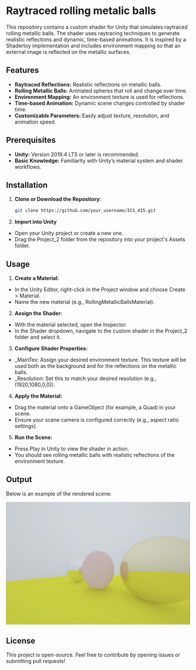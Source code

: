 # Raytraced rolling metalic balls 

This repository contains a custom shader for Unity that simulates raytraced rolling metallic balls. The shader uses raytracing techniques to generate realistic reflections and dynamic, time-based animations. It is inspired by a Shadertoy implementation and includes environment mapping so that an external image is reflected on the metallic surfaces.

## Features

- **Raytraced Reflections:** Realistic reflections on metallic balls.
- **Rolling Metallic Balls:** Animated spheres that roll and change over time.
- **Environment Mapping:** An environment texture is used for reflections.
- **Time-based Animation:** Dynamic scene changes controlled by shader time.
- **Customizable Parameters:** Easily adjust texture, resolution, and animation speed.

## Prerequisites

- **Unity:** Version 2019.4 LTS or later is recommended.
- **Basic Knowledge:** Familiarity with Unity’s material system and shader workflows.

## Installation

1. **Clone or Download the Repository:**

   ```bash
   git clone https://github.com/your_username/ICS_415.git
   ```
2. **Import into Unity**
   
  - Open your Unity project or create a new one.
  - Drag the Project_2 folder from the repository into your project's Assets folder.

## Usage

1. **Create a Material:**

  - In the Unity Editor, right-click in the Project window and choose Create > Material.
  - Name the new material (e.g., RollingMetallicBallsMaterial).
    
2. **Assign the Shader:**

  - With the material selected, open the Inspector.
  - In the Shader dropdown, navigate to the custom shader in the Project_2 folder and select it.
    
3. **Configure Shader Properties:**

  - _MainTex: Assign your desired environment texture. This texture will be used both as the background and for the reflections on the metallic balls.
  - _Resolution: Set this to match your desired resolution (e.g., (1920,1080,0,0)).
    
4. **Apply the Material:**

- Drag the material onto a GameObject (for example, a Quad) in your scene.
- Ensure your scene camera is configured correctly (e.g., aspect ratio settings).
  
5. **Run the Scene:**

  - Press Play in Unity to view the shader in action.
  - You should see rolling metallic balls with realistic reflections of the environment texture.

## Output 

Below is an example of the rendered scene:

![Example Output](rendered_scene.png)

## License

This project is open-source. Feel free to contribute by opening issues or submitting pull requests!
